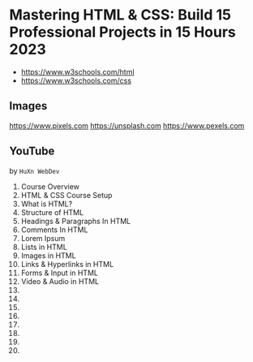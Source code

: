 # Mastering HTML & CSS: Build 15 Professional Projects in 15 Hours 2023

* https://www.w3schools.com/html
* https://www.w3schools.com/css

## Images

https://www.pixels.com
https://unsplash.com
https://www.pexels.com

## YouTube

by `HuXn WebDev`

1. Course Overview
2. HTML & CSS Course Setup
3. What is HTML?
4. Structure of HTML
5. Headings & Paragraphs In HTML
6. Comments In HTML 
7. Lorem Ipsum
8. Lists in HTML
9. Images in HTML
10. Links & Hyperlinks in HTML
11. Forms & Input in HTML
12. Video & Audio in HTML
13.
14.
15.
16.
17.
18.
19.
20.